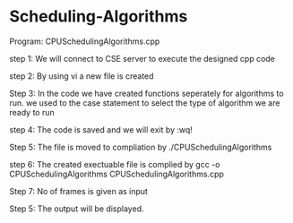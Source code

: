 # Scheduling-Algorithms

Program: CPUSchedulingAlgorithms.cpp

step 1: We will connect to CSE server to execute the designed cpp code

step 2: By using vi a new file is created

Step 3: In the code we have created functions seperately for algorithms to run.
	   we used to the case statement to select the type of algorithm we are ready to run
	   
step 4: The code is saved and we will exit by :wq!

Step 5: The file is moved to compliation by ./CPUSchedulingAlgorithms

step 6: The created exectuable file is complied by gcc -o CPUSchedulingAlgorithms CPUSchedulingAlgorithms.cpp

Step 7: No of frames is given as input

Step 5: The output will be displayed.
